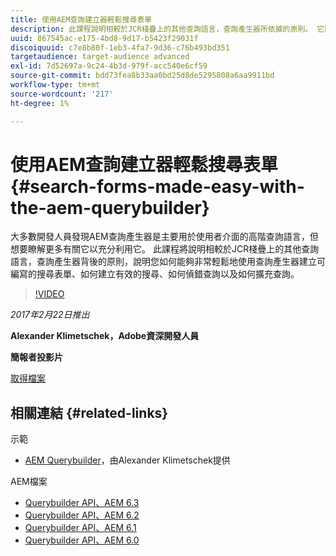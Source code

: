 ```yaml
---
title: 使用AEM查詢建立器輕鬆搜尋表單
description: 此課程說明相較於JCR棧疊上的其他查詢語言，查詢產生器所依據的原則。 它顯示如何使用它來輕鬆建立可編寫的搜尋表單、如何建立有效的搜尋、如何偵錯查詢以及如何擴充它。
uuid: 867545ac-e175-4bd8-9d17-b5423f29031f
discoiquuid: c7e8b80f-1eb3-4fa7-9d36-c76b493bd351
targetaudience: target-audience advanced
exl-id: 7d52697a-9c24-4b3d-979f-acc540e6cf59
source-git-commit: bdd73fea8b33aa0bd25d8de5295808a6aa9911bd
workflow-type: tm+mt
source-wordcount: '217'
ht-degree: 1%

---
```


# 使用AEM查詢建立器輕鬆搜尋表單{#search-forms-made-easy-with-the-aem-querybuilder}

大多數開發人員發現AEM查詢產生器是主要用於使用者介面的高階查詢語言，但想要瞭解更多有關它以充分利用它。 此課程將說明相較於JCR棧疊上的其他查詢語言，查詢產生器背後的原則，說明您如何能夠非常輕鬆地使用查詢產生器建立可編寫的搜尋表單、如何建立有效的搜尋、如何偵錯查詢以及如何擴充查詢。

>[!VIDEO](https://video.tv.adobe.com/v/19139/?quality=9)

*2017年2月22日推出*

**Alexander Klimetschek，Adobe資深開發人員**

**簡報者投影片**

[取得檔案](assets/aem-gems-querybuilder-2017.pdf)

## 相關連結 {#related-links}

示範

* [AEM Querybuilder](https://www.youtube.com/watch?v=yR9mcp9_MtY&amp;list=PLHMjqSjX2bE7zaDKZ7KD-tuqVXooiKave)，由Alexander Klimetschek提供

AEM檔案

* [Querybuilder API、AEM 6.3](https://docs.adobe.com/docs/en/aem/6-3/develop/search/querybuilder-api.html)
* [Querybuilder API、AEM 6.2](https://docs.adobe.com/docs/ko/aem/6-2/develop/search/querybuilder-api.html)
* [Querybuilder API、AEM 6.1](https://docs.adobe.com/docs/ko/aem/6-1/develop/search/querybuilder-api.html)
* [Querybuilder API、AEM 6.0](https://docs.adobe.com/docs/ko/aem/6-0/develop/search/querybuilder-api.html)

<!--
[Get back to the Overview](https://helpx.adobe.com/experience-manager/kt/eseminars/gems/aem-index.html)
-->
